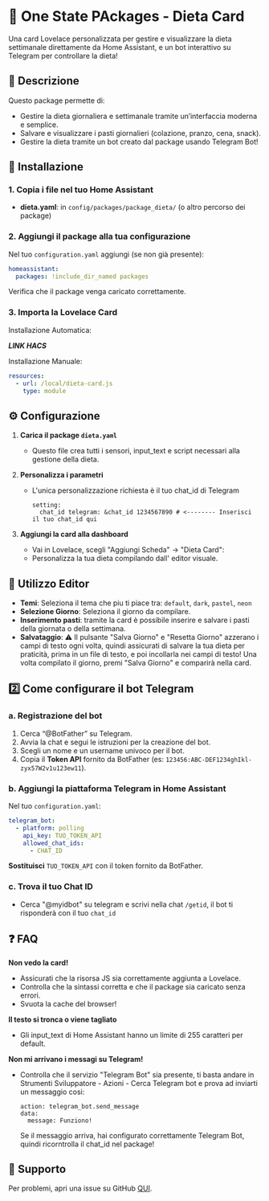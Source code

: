 # 🥗 One State PAckages - Dieta Card

Una card Lovelace personalizzata per gestire e visualizzare la dieta settimanale direttamente da Home Assistant, e un bot interattivo su Telegram per controllare la dieta!

## 🚀 Descrizione

Questo package permette di:
- Gestire la dieta giornaliera e settimanale tramite un’interfaccia moderna e semplice.
- Salvare e visualizzare i pasti giornalieri (colazione, pranzo, cena, snack).
- Gestire la dieta tramite un bot creato dal package usando Telegram Bot!

## 📂 Installazione

### 1. Copia i file nel tuo Home Assistant

- **dieta.yaml**: in `config/packages/package_dieta/` (o altro percorso dei package)

### 2. Aggiungi il package alla tua configurazione

Nel tuo `configuration.yaml` aggiungi (se non già presente):

```yaml
homeassistant:
  packages: !include_dir_named packages
```

Verifica che il package venga caricato correttamente.

### 3. Importa la Lovelace Card
Installazione Automatica:

***LINK HACS***

Installazione Manuale:
```yaml
resources:
  - url: /local/dieta-card.js
    type: module
```

## ⚙️ Configurazione

1. **Carica il package `dieta.yaml`**
   - Questo file crea tutti i sensori, input_text e script necessari alla gestione della dieta.

2. **Personalizza i parametri**
   - L'unica personalizzazione richiesta è il tuo chat_id di Telegram
     ```
     setting:
       chat_id telegram: &chat_id 1234567890 # <-------- Inserisci il tuo chat_id qui
     ```

3. **Aggiungi la card alla dashboard**
   - Vai in Lovelace, scegli "Aggiungi Scheda" → "Dieta Card":
   - Personalizza la tua dieta compilando dall' editor visuale.
  
## 📝 Utilizzo Editor

- **Temi**: Seleziona il tema che piu ti piace tra: `default`, `dark`, `pastel`, `neon`
- **Selezione Giorno**: Seleziona il giorno da compilare.
- **Inserimento pasti**: tramite la card è possibile inserire e salvare i pasti della giornata o della settimana.
- **Salvataggio**: ⚠️ Il pulsante "Salva Giorno" e "Resetta Giorno" azzerano i campi di testo ogni volta, quindi assicurati di salvare la tua dieta per praticità, prima in un file di testo, e poi incollarla nei campi di testo!
  Una volta compilato il giorno, premi "Salva Giorno" e comparirà nella card.


## 2️⃣ Come configurare il bot Telegram

### a. Registrazione del bot

1. Cerca “@BotFather” su Telegram.
2. Avvia la chat e segui le istruzioni per la creazione del bot.
3. Scegli un nome e un username univoco per il bot.
4. Copia il **Token API** fornito da BotFather (es: `123456:ABC-DEF1234ghIkl-zyx57W2v1u123ew11`).

### b. Aggiungi la piattaforma Telegram in Home Assistant

Nel tuo `configuration.yaml`:

```yaml
telegram_bot:
  - platform: polling
    api_key: TUO_TOKEN_API
    allowed_chat_ids:
      - CHAT_ID
```

**Sostituisci** `TUO_TOKEN_API` con il token fornito da BotFather.

### c. Trova il tuo Chat ID

- Cerca "@myidbot" su telegram e scrivi nella chat `/getid`, il bot ti risponderà con il tuo `chat_id`
  

## ❓ FAQ

**Non vedo la card!**
- Assicurati che la risorsa JS sia correttamente aggiunta a Lovelace.
- Controlla che la sintassi corretta e che il package sia caricato senza errori.
- Svuota la cache del browser!

**Il testo si tronca o viene tagliato**
- Gli input_text di Home Assistant hanno un limite di 255 caratteri per default.

**Non mi arrivano i messagi su Telegram!**
- Controlla che il servizio "Telegram Bot" sia presente, ti basta andare in Strumenti Sviluppatore - Azioni - Cerca Telegram bot e prova ad inviarti un messaggio cosi:
  ```
  action: telegram_bot.send_message
  data:
    message: Funziono!
  ```
  Se il messaggio arriva, hai configurato correttamente Telegram Bot, quindi ricorntrolla il chat_id nel package!
  
## 🤝 Supporto

Per problemi, apri una issue su GitHub [QUI]().
